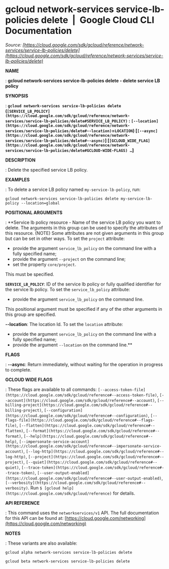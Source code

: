 # gcloud network-services service-lb-policies delete  |  Google Cloud CLI Documentation

*Source: [https://cloud.google.com/sdk/gcloud/reference/network-services/service-lb-policies/delete](https://cloud.google.com/sdk/gcloud/reference/network-services/service-lb-policies/delete)*

**NAME**

: **gcloud network-services service-lb-policies delete - delete service LB policy**

**SYNOPSIS**

: **`gcloud network-services service-lb-policies delete` (`[SERVICE_LB_POLICY](https://cloud.google.com/sdk/gcloud/reference/network-services/service-lb-policies/delete#SERVICE_LB_POLICY)` : `[--location](https://cloud.google.com/sdk/gcloud/reference/network-services/service-lb-policies/delete#--location)`=`LOCATION`) [`[--async](https://cloud.google.com/sdk/gcloud/reference/network-services/service-lb-policies/delete#--async)`] [`[GCLOUD_WIDE_FLAG](https://cloud.google.com/sdk/gcloud/reference/network-services/service-lb-policies/delete#GCLOUD-WIDE-FLAGS) …`]**

**DESCRIPTION**

: Delete the specified service LB policy.

**EXAMPLES**

: To delete a service LB policy named `my-service-lb-policy`, run:

```
gcloud network-services service-lb-policies delete my-service-lb-policy --location=global
```

**POSITIONAL ARGUMENTS**

: **Service lb policy resource - Name of the service LB policy you want to delete.
The arguments in this group can be used to specify the attributes of this
resource. (NOTE) Some attributes are not given arguments in this group but can
be set in other ways.
To set the `project` attribute:

- provide the argument `service_lb_policy` on the command line with a
fully specified name;
- provide the argument `--project` on the command line;
- set the property `core/project`.

This must be specified.

**`SERVICE_LB_POLICY`**:
ID of the service lb policy or fully qualified identifier for the service lb
policy.
To set the `service_lb_policy` attribute:

- provide the argument `service_lb_policy` on the command line.

This positional argument must be specified if any of the other arguments in this
group are specified.

**--location**:
The location Id.
To set the `location` attribute:

- provide the argument `service_lb_policy` on the command line with a
fully specified name;
- provide the argument `--location` on the command line.**

**FLAGS**

: **--async**:
Return immediately, without waiting for the operation in progress to complete.

**GCLOUD WIDE FLAGS**

: These flags are available to all commands: `[--access-token-file](https://cloud.google.com/sdk/gcloud/reference#--access-token-file)`,
`[--account](https://cloud.google.com/sdk/gcloud/reference#--account)`, `[--billing-project](https://cloud.google.com/sdk/gcloud/reference#--billing-project)`,
`[--configuration](https://cloud.google.com/sdk/gcloud/reference#--configuration)`,
`[--flags-file](https://cloud.google.com/sdk/gcloud/reference#--flags-file)`,
`[--flatten](https://cloud.google.com/sdk/gcloud/reference#--flatten)`, `[--format](https://cloud.google.com/sdk/gcloud/reference#--format)`, `[--help](https://cloud.google.com/sdk/gcloud/reference#--help)`, `[--impersonate-service-account](https://cloud.google.com/sdk/gcloud/reference#--impersonate-service-account)`,
`[--log-http](https://cloud.google.com/sdk/gcloud/reference#--log-http)`,
`[--project](https://cloud.google.com/sdk/gcloud/reference#--project)`, `[--quiet](https://cloud.google.com/sdk/gcloud/reference#--quiet)`, `[--trace-token](https://cloud.google.com/sdk/gcloud/reference#--trace-token)`, `[--user-output-enabled](https://cloud.google.com/sdk/gcloud/reference#--user-output-enabled)`,
`[--verbosity](https://cloud.google.com/sdk/gcloud/reference#--verbosity)`.
Run `$ [gcloud help](https://cloud.google.com/sdk/gcloud/reference)` for details.

**API REFERENCE**

: This command uses the `networkservices/v1` API. The full
documentation for this API can be found at: [https://cloud.google.com/networking](https://cloud.google.com/networking)

**NOTES**

: These variants are also available:

```
gcloud alpha network-services service-lb-policies delete
```

```
gcloud beta network-services service-lb-policies delete
```